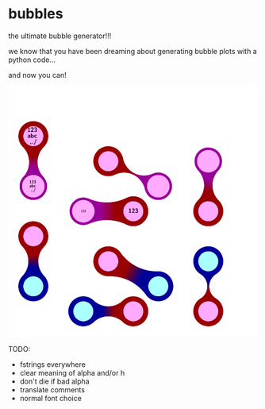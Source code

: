 # bubbles
the ultimate bubble generator!!!

we know that you have been dreaming about generating bubble plots 
with a python code...

and now you can!

![example](example.svg)



TODO:
* fstrings everywhere
* clear meaning of alpha and/or h
* don't die if bad alpha
* translate comments
* normal font choice
